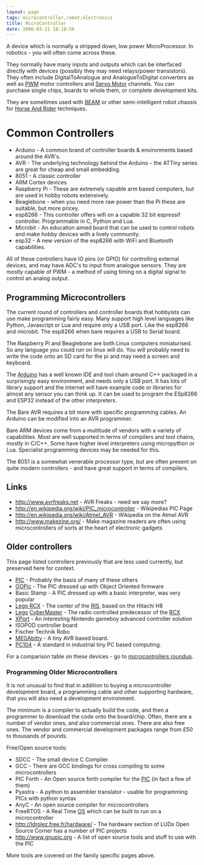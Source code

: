 ```yaml
---
layout: page
tags: microcontroller,robot,electronics
title: MicroController
date: 2006-03-21 18:10:58
---
```

A device which is normally a stripped down, low power MicroProcessor.
In robotics - you will often come across these.

They normally have many inputs and outputs which can be interfaced directly with devices (possibly they may need relays/power transistors). They often include DigitalToAnalogue and AnalogueToDigital converters as well as [PWM](/wiki/pwm.html "Pulse Width Modulation") motor controllers and [Servo Motor](/wiki/servo_motor.html "A motor with built in positioning control - easily interfaced with digital systems") channels. You can purchase single chips, boards to whole them, or complete development kits.

They are sometimes used with [BEAM](/wiki/beam_robots.html "Biology, Electronics, Aesthetics and Mechanics") or other semi-intelligent robot chassis for [Horse And Rider](/wiki/horse_and_rider.html "One system takes high-level control of a lower level system") techniques.

# Common Controllers

* Arduino - A common brand of controller boards & environments based around the AVR's.
* AVR -     The underlying technology behind the Arduino - the ATTiny series are great for cheap and small embedding.
* 8051 -    A classic controller
* ARM Cortex devices
* Raspberry Pi - These are extremely capable arm based computers, but are used in hobby robots extensively.
* Beaglebone - when you need more raw power than the Pi these are suitable, but more pricey.
* esp8266 - This controller offers wifi on a capable 32 bit espressif controller. Programmable in C, Python and Lua.
* Microbit - An education aimed board that can be used to control robots and make hobby devices with a lively community.
* esp32   - A new version of the esp8266 with WiFi and Bluetooth capabilities.

All of these controllers have IO pins (or GPIO) for controlling external devices, and may have ADC's to input from analogue sensors.
They are mostly capable of PWM - a method of using timing on a digital signal to control an analog output.

## Programming Microcontrollers

The current round of controllers and controller boards that hobbyists can use make programming fairly easy.
Many support high level languages like Python, Javascript or Lua and require only a USB port. Like the esp8266 and microbit. The esp8266 when bare requires a USB to Serial board.

The Raspberry Pi and Beaglebone are both Linux computers miniaturised. So any language you could run on linux will do. You will probably need to write the code onto an SD card for the pi and may need a screen and keyboard.

The [Arduino](https://www.arduino.cc) has a well known IDE and tool chain around C++ packaged in a surprisingly easy environment, and needs only a USB port. It has lots of library support and the internet will have example code or libraries for almost any sensor you can think up. It can be used to program the ESp8266 and ESP32 instead of the other interpreters.

The Bare AVR requires a bit more with specific programming cables. An Arduino can be modified into an AVR programmer.

Bare ARM devices come from a multitude of vendors with a variety of capabilities. Most are well supported in terms of compilers and tool chains, mostly in C/C++. Some have higher level interpreters using micropython or Lua. Specialist programming devices may be needed for this.

The 8051 is a somewhat venerable processor type, but are often present on quite modern controllers - and have great support in terms of compilers.

## Links

- <http://www.avrfreaks.net> - AVR Freaks - need we say more?
- <http://en.wikipedia.org/wiki/PIC_microcontroller> - Wikipedias PIC Page
- <http://en.wikipedia.org/wiki/Atmel_AVR> - Wikipedia on the Atmel AVR
- <http://www.makezine.org/> - Make magazine readers are often using microcontrollers of sorts at the heart of electronic gadgets

## Older controllers

This page listed controllers previously that are less used currently, but preserved here for context.

- [PIC](/wiki/pic.html "PIC") - Probably the basis of many of these others
- [OOPic](/wiki/oopic.html "OOPic") - The PIC dressed up with Object Oriented firmware
- Basic Stamp - A PIC dressed up with a basic interpreter, was very popular
- [Lego RCX](/wiki/rcx.html "The Lego RCX") - The center of the [RIS](/wiki/ris.html "The Lego Robotic Invention System"), based on the Hitachi H8
- [Lego](/wiki/lego.html "The best known construction toy") [CyberMaster](/wiki/cybermaster.html "CyberMaster") - The radio controlled predecessor of the [RCX](/wiki/rcx.html "The Lego Robot Command Explorer")
- [XPort](/wiki/xport.html "A Gameboy Advance based alternative to the Lego RCX") - An interesting Nintendo gameboy advanced controller solution
- ISOPOD controller board
- Fischer Technik Robo
- [MEGAbitty](/wiki/megabitty.html "A very small AVR microcontroller board solution") - A tiny AVR based board.
- [PC104](/wiki/pc104.html "PC104") - A standard in industrial tiny PC based computing.

For a comparison table on these devices - go to [microcontrollers roundup](/forums/electronics/preferred_microcontrollers.html).

### Programming Older Microcontrollers

It is not unusual to find that in addition to buying a microcontroller development board, a programming cable and other supporting hardware, that you will also need a development environment.

The minimum is a compiler to actually build the code, and then a programmer to download the code onto the board/chip. Often, there are a number of vendor ones, and also commercial ones. There are also free ones. The vendor and commercial development packages range from £50 to thousands of pounds.

Free/Open source tools:

- SDCC - The small device C Compiler
- GCC - There are GCC bindings for cross compiling to some
  microcontrollers
- PIC Forth - An Open source forth compiler for the
  [PIC](/wiki/pic.html "PIC") (in fact a few of them)
- Pyastra - A python to assembler translator - usable for programming
  PICs with python syntax
- AnyC - An open source compiler for microcontrollers
- FreeRTOS - A Real Time [OS](/wiki/os.html "An Operating System")
  which can be built to run on a microcontroller
- <http://ldrolez.free.fr/hardware/> - The hardware section of LUDs
  Open Source Corner has a number of PIC projects
- <http://www.gnupic.org> - A list of open source tools and stuff to
  use with the PIC

More tools are covered on the family specific pages above.
